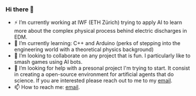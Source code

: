 ### Hi there 👋

- ⚡ I’m currently working at IWF (ETH Zürich) trying to apply AI to learn more about the complex physical process behind electric discharges in EDM.
- 🌱 I’m currently learning: C++ and Arduino (perks of stepping into the engineering world with a theoretical physics background)
- 👯 I’m looking to collaborate on any project that is fun. I particularly like to smash games using AI bots.
- 🤔 I’m looking for help with a presonal project I'm trying to start. It consist in creating a open-source environment for artificial agents that do science. If you are interested please reach out to me to my [email](eduardo.gonzalez.sanchez07@gmail.com).
- 📫 How to reach me: [email](eduardo.gonzalez.sanchez07@gmail.com).

